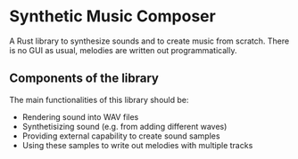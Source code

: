 # Synthetic Music Composer

A Rust library to synthesize sounds and to create music from scratch. There is
no GUI as usual, melodies are written out programmatically.

## Components of the library

The main functionalities of this library should be:

- Rendering sound into WAV files
- Synthetisizing sound (e.g. from adding different waves)
- Providing external capability to create sound samples
- Using these samples to write out melodies with multiple tracks
